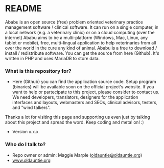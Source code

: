 # README #

Ababu is an open source (free) problem oriented veterinary practice management software / clinical software.
It can run on a single computer, in a local network (e.g. a veterinary clinic) or on a cloud computing (over the internet)
Ababu aims to be a multi-platform (Windows, Mac, Linux, any tablet or mobile), free, multi-lingual application to help veterinaries from all over the world in the cure any kind of animal.
Ababu is a free to download / install / redistribute software.
You can get the source from here (Github).
It's written in PHP and uses MariaDB to store data.

### What is this repository for? ###

* Here (Github) you can find the application source code. Setup program (binaries) will be available soon on the official project's website.
If you want to help or partecipate to this project, please consider to contact us.
We need developers, translators, designers for the application interfaces and layouts, webmasters and SEOs, clinical advisors, testers, and "wind talkers".

Thanks a lot for visiting this page and supporting us even just by talking about this project and spread the word.
Keep coding and metal on! :)

* Version x.x.x.

### Who do I talk to? ###

* Repo owner or admin: Maggie Marple (oldauntie@oldauntie.org)
* www.oldauntie.org
